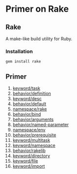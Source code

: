 # Primer on Rake

## Rake

A make-like build utility for Ruby.

### Installation

```
gem install rake
```

## Primer

1. [keyword/task](keyword/task/Rakefile)
2. [behavior/definition](behavior/definition/Rakefile)
3. [keyword/desc](keyword/desc/Rakefile)
4. [behavior/default](behavior/default/Rakefile)
5. [namespace/rake](namespace/rake/Rakefile)
6. [behavior/bind](behavior/bind/Rakefile)
7. [behavior/arguments](behavior/arguments/Rakefile)
8. [behavior/named-parameter](behavior/named-parameter/Rakefile)
9. [namespace/env](namespace/env/Rakefile)
10. [behavior/prerequisite](behavior/prerequisite/Rakefile)
11. [keyword/multitask](keyword/multitask/Rakefile)
12. [keyword/namespace](keyword/namespace/Rakefile)
13. [behavior/rakelib](behavior/rakelib/Rakefile)
14. [keyword/directory](keyword/directory/Rakefile)
15. [keyword/file](keyword/file/Rakefile)
16. [keyword/import](keyword/import/Rakefile)
